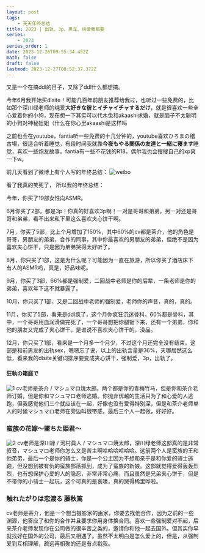 ```yaml
---
layout: post
tags:
    - 天天年终总结
title: 2023 | 出轨、3p、黑车、纯爱我都要
series:
    - 2023
series_order: 1
date: 2023-12-26T09:55:34.452Z
math: false
draft: false
lastmod: 2023-12-27T08:52:37.372Z
---
```

又是一个在搞ddl的日子，又除了ddl什么都想搞。

今年6月我开始买dlsite！可能几百年前朋友推荐给我过，也听过一些免费的，比如那个深川绿老师的纯爱**大好きな彼とイチャイチャするだけ**，就是很喜欢一些全心爱着你的小狗，现在想一下其实可以代木兔和akaashi求婚，就是脑子不太聪明的小狗对神秘姐姐（什么在你心里akaashi是这样吗

之前也会在youtube，fantia听一些免费的十几分钟的，youtube喜欢ひろまの稽古場，很适合听着睡觉，有段时间我就靠**今夜もやる関係の友達と一緒に寝ます**睡觉，喜欢一些炮友故事。fantia有一些不花钱的R18，偶尔我也会搜搜自己的xp爽一下w。

前几天看到了微博上有个人写的年终总结：
![weibo](/img/微信图片_20231226185908.png)

看了我真的笑死了， 所以我的年终总结：

今年，你买了19部女性向ASMR。

6月你买了2部，都是3p！你真的好喜欢3p啊！一对是哥哥和弟弟，另一对还是哥哥和弟弟，看不出来私下里这么喜欢夹心饼干啊。

7月，你买了5部，比上个月增加了150%，其中60%的cv都是茶介，他的角色是哥哥，男朋友的弟弟，合作的同事，其中你最喜欢的男朋友的弟弟，但绝不是因为喜欢夹心饼干，只是因为弟弟哭得太好听了。

8月，你只买了1部，这是为什么呢？可能因为一直在旅游，所以你买了酒店床下有人的ASMR吗，真是，好品味呢。

9月，你买了3部，66%都是强制爱，二回战中老师是你的后辈，一条老师是你的弟弟，喜欢年下这不就暴露了。

10月，你只买了1部，又是二回战中老师的强制爱，老师你的声音，真的，真的。

11月，你买了5部，看来是ddl疯了，这个月你疯狂沉迷骨科，60%都是骨科，其中，一个哥哥用血润滑做完死了，一个哥哥想把你腿锯下来，还有一个弟弟，你和他的朋友又完成了夹心饼干，是谁说不喜欢夹心饼干的，没品。

12月，你只买了1部，看来是一个月多一个月少，不过这个月还完全没有结束。这部是和前男友的出轨sex，嗯嗯忘了说，以上的出轨含量是36%，天哪居然这么低，看来我的dlsite关键词排序要变成夹心饼干，强制爱，3p，出轨了。

#### 狂執の箱庭で

![1](/img/RJ418197_img_main.webp)
cv老师是茶介 / マシュマロ焼太郎。两个都是你的青梅竹马，但是你和茶介老师订婚，但是你和マシュマロ老师逃婚。你抛弃优越的生活只为了和心爱的人逃跑，但我感觉他们三个就应该在一起，好像也没有爱得特别深，但是和茶介老师单人的时候マシュマロ老师在旁边叫很带感，最后三个人一起做，好好好。

### 蛮族の花嫁～墜ちた姫君～

![2](/img/RJ390265_img_main.webp)
cv老师是深川緑 / 河村眞人 / マシュマロ焼太郎，深川绿老师这部真的是非常叔音，マシュマロ老师你怎么又是苦主啊哈哈哈哈哈哈。这前两个人是蛮族的王和他弟弟，最后一个是你的骑士，你是一个公主因为不想和亲于是和你爱的骑士逃跑，但没想到被有仇的蛮族部落抓到，成为了蛮族的新娘。这部就觉得爱得轰轰烈烈，也有想保护心爱的人的隐忍，非常非常心痛，而且虽然是兄弟夹心饼干，但是不带你的小骑士一起玩，这个可真的是哀嚎，真的哭得稀里哗啦。

### 触れたがりは恋渡る 藤秋篤 

cv老师是茶介，他是一个想当摄影家的画家，你要去找他合作，因为之前的一些渊源，他答应了和你的合作并且要求你用身体换合同。喜欢一些强制爱对不起，后来茶介老师发现你在公司做的很辛苦之类的，邀请你和他一起去国外。但其实你早就找好在国外的公司，最后又相遇了。虽然不太明白是怎么爱上的，但是，从强制爱到互相理解，疏远再相聚的还是有点戳我。

